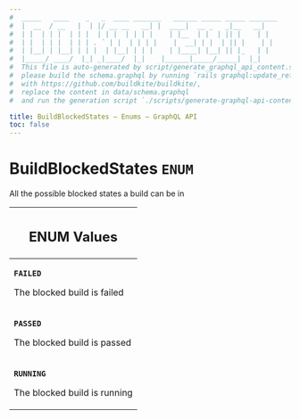 ```yaml
---
#  _____   ____    _   _  ____ _______   ______ _____ _____ _______
#  |  __  / __   |  | |/ __ __   __| |  ____|  __ _   _|__   __|
#  | |  | | |  | | |  | | |  | | | |    | |__  | |  | || |    | |
#  | |  | | |  | | | . ` | |  | | | |    |  __| | |  | || |    | |
#  | |__| | |__| | | |  | |__| | | |    | |____| |__| || |_   | |
#  |_____/ ____/  |_| _|____/  |_|    |______|_____/_____|  |_|
#  This file is auto-generated by script/generate_graphql_api_content.sh,
#  please build the schema.graphql by running `rails graphql:update_reference_schema`
#  with https://github.com/buildkite/buildkite/,
#  replace the content in data/schema.graphql
#  and run the generation script `./scripts/generate-graphql-api-content.sh`.

title: BuildBlockedStates – Enums – GraphQL API
toc: false
---
```


<!-- vale off -->
<h1 class="has-pills" data-algolia-exclude>
  BuildBlockedStates
  <span class="pill pill--enum pill--normal-case pill--large"><code>ENUM</code></span>
</h1>
<!-- vale on -->

All the possible blocked states a build can be in

<table class="responsive-table responsive-table--single-column-rows">
  <thead>
    <th>
      <h2 data-algolia-exclude>ENUM Values</h2>
    </th>
  </thead>
  <tbody>
    <tr><td><p><strong><code>FAILED</code></strong></p><p>The blocked build is failed</p></td></tr><tr><td><p><strong><code>PASSED</code></strong></p><p>The blocked build is passed</p></td></tr><tr><td><p><strong><code>RUNNING</code></strong></p><p>The blocked build is running</p></td></tr>
  </tbody>
</table>
